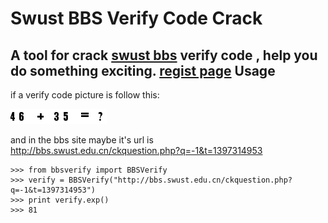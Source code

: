 Swust BBS Verify Code Crack
====================================
A tool for crack [swust bbs](http://bbs.swust.edu.cn/) verify code , help you do something exciting.
[regist page](https://raw.githubusercontent.com/lcygithub/BBSVerifyCode/master/pics/verify.png)
Usage
----------------------------------
if a verify code picture is follow this:

![vefify code](https://raw.githubusercontent.com/lcygithub/BBSVerifyCode/master/pics/46+35.png "vefify code")

and in the bbs site maybe it's url is http://bbs.swust.edu.cn/ckquestion.php?q=-1&t=1397314953

    >>> from bbsverify import BBSVerify
    >>> verify = BBSVerify("http://bbs.swust.edu.cn/ckquestion.php?q=-1&t=1397314953")
    >>> print verify.exp()
    >>> 81


